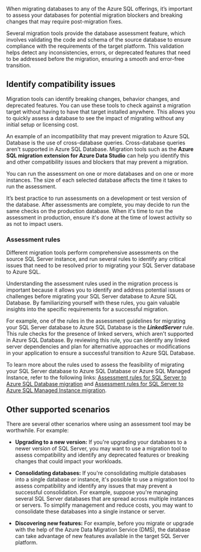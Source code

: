 
When migrating databases to any of the Azure SQL offerings, it’s important to assess your databases for potential migration blockers and breaking changes that may require post-migration fixes. 

Several migration tools provide the database assessment feature, which involves validating the code and schema of the source database to ensure compliance with the requirements of the target platform. This validation helps detect any inconsistencies, errors, or deprecated features that need to be addressed before the migration, ensuring a smooth and error-free transition.

## Identify compatibility issues

Migration tools can identify breaking changes, behavior changes, and deprecated features. You can use these tools to check against a migration target without having to have that target installed anywhere. This allows you to quickly assess a database to see the impact of migrating without any initial setup or licensing cost.

An example of an incompatibility that may prevent migration to Azure SQL Database is the use of cross-database queries. Cross-database queries aren't supported in Azure SQL Database. Migration tools such as the **Azure SQL migration extension for Azure Data Studio** can help you identify this and other compatibility issues and blockers that may prevent a migration.

You can run the assessment on one or more databases and on one or more instances. The size of each selected database affects the time it takes to run the assessment.

It’s best practice to run assessments on a development or test version of the database. After assessments are complete, you may decide to run the same checks on the production database. When it's time to run the assessment in production, ensure it's done at the time of lowest activity so as not to impact users.

### Assessment rules

Different migration tools perform comprehensive assessments on the source SQL Server instance, and run several rules to identify any critical issues that need to be resolved prior to migrating your SQL Server database to Azure SQL. 

Understanding the assessment rules used in the migration process is important because it allows you to identify and address potential issues or challenges before migrating your SQL Server database to Azure SQL Database. By familiarizing yourself with these rules, you gain valuable insights into the specific requirements for a successful migration.

For example, one of the rules in the assessment guidelines for migrating your SQL Server database to Azure SQL Database is the ***LinkedServer*** rule. This rule checks for the presence of linked servers, which aren't supported in Azure SQL Database. By reviewing this rule, you can identify any linked server dependencies and plan for alternative approaches or modifications in your application to ensure a successful transition to Azure SQL Database.

To learn more about the rules used to assess the feasibility of migrating your SQL Server database to Azure SQL Database or Azure SQL Managed Instance, refer to the following links: [Assessment rules for SQL Server to Azure SQL Database migration](/azure/azure-sql/migration-guides/database/sql-server-to-sql-database-assessment-rules) and [Assessment rules for SQL Server to Azure SQL Managed Instance migration](/azure/azure-sql/migration-guides/managed-instance/sql-server-to-sql-managed-instance-assessment-rules).

## Other supported scenarios

There are several other scenarios where using an assessment tool may be worthwhile. For example:

- **Upgrading to a new version:** If you're upgrading your databases to a newer version of SQL Server, you may want to use a migration tool to assess compatibility and identify any deprecated features or breaking changes that could impact your workloads.

- **Consolidating databases:** If you're consolidating multiple databases into a single database or instance, it's possible to use a migration tool to assess compatibility and identify any issues that may prevent a successful consolidation. For example, suppose you're managing several SQL Server databases that are spread across multiple instances or servers. To simplify management and reduce costs, you may want to consolidate these databases into a single instance or server.

- **Discovering new features:** For example, before you migrate or upgrade with the help of the Azure Data Migration Service (DMS), the database can take advantage of new features available in the target SQL Server platform. 
